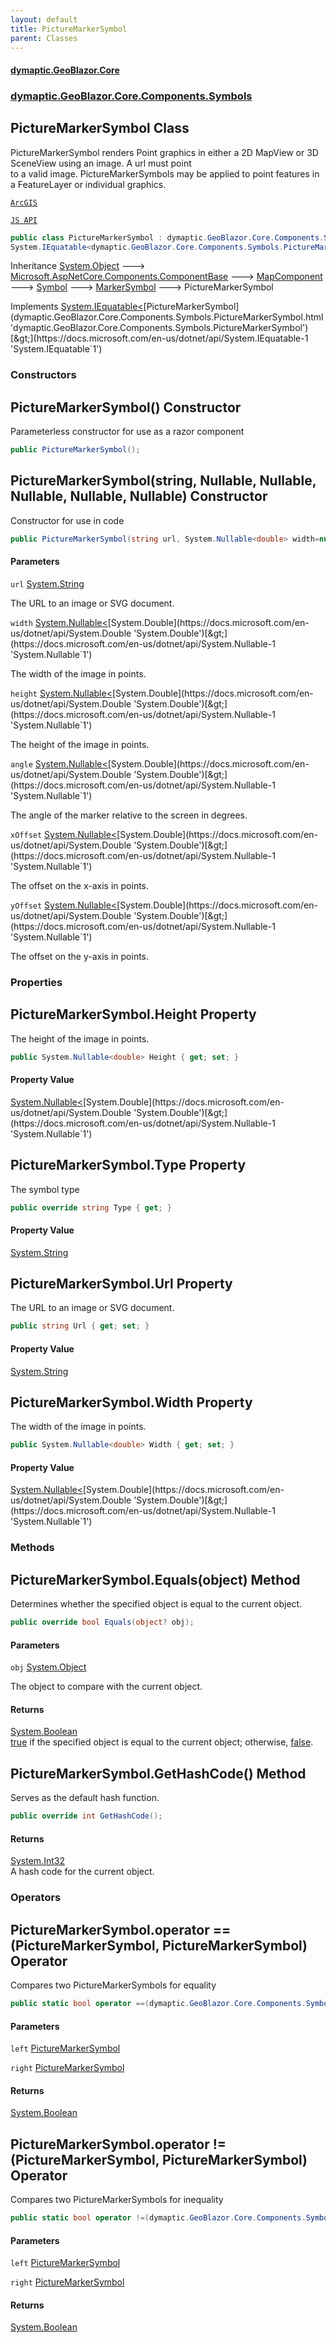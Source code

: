 ```yaml
---
layout: default
title: PictureMarkerSymbol
parent: Classes
---
```

#### [dymaptic.GeoBlazor.Core](index.html 'index')
### [dymaptic.GeoBlazor.Core.Components.Symbols](index.html#dymaptic.GeoBlazor.Core.Components.Symbols 'dymaptic.GeoBlazor.Core.Components.Symbols')

## PictureMarkerSymbol Class

PictureMarkerSymbol renders Point graphics in either a 2D MapView or 3D SceneView using an image. A url must point  
to a valid image. PictureMarkerSymbols may be applied to point features in a FeatureLayer or individual graphics.  
<a target="_blank" href="https://developers.arcgis.com/javascript/latest/api-reference/esri-symbols-PictureMarkerSymbol.html">  
    ArcGIS  
    JS API  
</a>

```csharp
public class PictureMarkerSymbol : dymaptic.GeoBlazor.Core.Components.Symbols.MarkerSymbol,
System.IEquatable<dymaptic.GeoBlazor.Core.Components.Symbols.PictureMarkerSymbol>
```

Inheritance [System.Object](https://docs.microsoft.com/en-us/dotnet/api/System.Object 'System.Object') &#129106; [Microsoft.AspNetCore.Components.ComponentBase](https://docs.microsoft.com/en-us/dotnet/api/Microsoft.AspNetCore.Components.ComponentBase 'Microsoft.AspNetCore.Components.ComponentBase') &#129106; [MapComponent](dymaptic.GeoBlazor.Core.Components.MapComponent.html 'dymaptic.GeoBlazor.Core.Components.MapComponent') &#129106; [Symbol](dymaptic.GeoBlazor.Core.Components.Symbols.Symbol.html 'dymaptic.GeoBlazor.Core.Components.Symbols.Symbol') &#129106; [MarkerSymbol](dymaptic.GeoBlazor.Core.Components.Symbols.MarkerSymbol.html 'dymaptic.GeoBlazor.Core.Components.Symbols.MarkerSymbol') &#129106; PictureMarkerSymbol

Implements [System.IEquatable&lt;](https://docs.microsoft.com/en-us/dotnet/api/System.IEquatable-1 'System.IEquatable`1')[PictureMarkerSymbol](dymaptic.GeoBlazor.Core.Components.Symbols.PictureMarkerSymbol.html 'dymaptic.GeoBlazor.Core.Components.Symbols.PictureMarkerSymbol')[&gt;](https://docs.microsoft.com/en-us/dotnet/api/System.IEquatable-1 'System.IEquatable`1')
### Constructors

<a name='dymaptic.GeoBlazor.Core.Components.Symbols.PictureMarkerSymbol.PictureMarkerSymbol()'></a>

## PictureMarkerSymbol() Constructor

Parameterless constructor for use as a razor component

```csharp
public PictureMarkerSymbol();
```

<a name='dymaptic.GeoBlazor.Core.Components.Symbols.PictureMarkerSymbol.PictureMarkerSymbol(string,System.Nullable_double_,System.Nullable_double_,System.Nullable_double_,System.Nullable_double_,System.Nullable_double_)'></a>

## PictureMarkerSymbol(string, Nullable<double>, Nullable<double>, Nullable<double>, Nullable<double>, Nullable<double>) Constructor

Constructor for use in code

```csharp
public PictureMarkerSymbol(string url, System.Nullable<double> width=null, System.Nullable<double> height=null, System.Nullable<double> angle=null, System.Nullable<double> xOffset=null, System.Nullable<double> yOffset=null);
```
#### Parameters

<a name='dymaptic.GeoBlazor.Core.Components.Symbols.PictureMarkerSymbol.PictureMarkerSymbol(string,System.Nullable_double_,System.Nullable_double_,System.Nullable_double_,System.Nullable_double_,System.Nullable_double_).url'></a>

`url` [System.String](https://docs.microsoft.com/en-us/dotnet/api/System.String 'System.String')

The URL to an image or SVG document.

<a name='dymaptic.GeoBlazor.Core.Components.Symbols.PictureMarkerSymbol.PictureMarkerSymbol(string,System.Nullable_double_,System.Nullable_double_,System.Nullable_double_,System.Nullable_double_,System.Nullable_double_).width'></a>

`width` [System.Nullable&lt;](https://docs.microsoft.com/en-us/dotnet/api/System.Nullable-1 'System.Nullable`1')[System.Double](https://docs.microsoft.com/en-us/dotnet/api/System.Double 'System.Double')[&gt;](https://docs.microsoft.com/en-us/dotnet/api/System.Nullable-1 'System.Nullable`1')

The width of the image in points.

<a name='dymaptic.GeoBlazor.Core.Components.Symbols.PictureMarkerSymbol.PictureMarkerSymbol(string,System.Nullable_double_,System.Nullable_double_,System.Nullable_double_,System.Nullable_double_,System.Nullable_double_).height'></a>

`height` [System.Nullable&lt;](https://docs.microsoft.com/en-us/dotnet/api/System.Nullable-1 'System.Nullable`1')[System.Double](https://docs.microsoft.com/en-us/dotnet/api/System.Double 'System.Double')[&gt;](https://docs.microsoft.com/en-us/dotnet/api/System.Nullable-1 'System.Nullable`1')

The height of the image in points.

<a name='dymaptic.GeoBlazor.Core.Components.Symbols.PictureMarkerSymbol.PictureMarkerSymbol(string,System.Nullable_double_,System.Nullable_double_,System.Nullable_double_,System.Nullable_double_,System.Nullable_double_).angle'></a>

`angle` [System.Nullable&lt;](https://docs.microsoft.com/en-us/dotnet/api/System.Nullable-1 'System.Nullable`1')[System.Double](https://docs.microsoft.com/en-us/dotnet/api/System.Double 'System.Double')[&gt;](https://docs.microsoft.com/en-us/dotnet/api/System.Nullable-1 'System.Nullable`1')

The angle of the marker relative to the screen in degrees.

<a name='dymaptic.GeoBlazor.Core.Components.Symbols.PictureMarkerSymbol.PictureMarkerSymbol(string,System.Nullable_double_,System.Nullable_double_,System.Nullable_double_,System.Nullable_double_,System.Nullable_double_).xOffset'></a>

`xOffset` [System.Nullable&lt;](https://docs.microsoft.com/en-us/dotnet/api/System.Nullable-1 'System.Nullable`1')[System.Double](https://docs.microsoft.com/en-us/dotnet/api/System.Double 'System.Double')[&gt;](https://docs.microsoft.com/en-us/dotnet/api/System.Nullable-1 'System.Nullable`1')

The offset on the x-axis in points.

<a name='dymaptic.GeoBlazor.Core.Components.Symbols.PictureMarkerSymbol.PictureMarkerSymbol(string,System.Nullable_double_,System.Nullable_double_,System.Nullable_double_,System.Nullable_double_,System.Nullable_double_).yOffset'></a>

`yOffset` [System.Nullable&lt;](https://docs.microsoft.com/en-us/dotnet/api/System.Nullable-1 'System.Nullable`1')[System.Double](https://docs.microsoft.com/en-us/dotnet/api/System.Double 'System.Double')[&gt;](https://docs.microsoft.com/en-us/dotnet/api/System.Nullable-1 'System.Nullable`1')

The offset on the y-axis in points.
### Properties

<a name='dymaptic.GeoBlazor.Core.Components.Symbols.PictureMarkerSymbol.Height'></a>

## PictureMarkerSymbol.Height Property

The height of the image in points.

```csharp
public System.Nullable<double> Height { get; set; }
```

#### Property Value
[System.Nullable&lt;](https://docs.microsoft.com/en-us/dotnet/api/System.Nullable-1 'System.Nullable`1')[System.Double](https://docs.microsoft.com/en-us/dotnet/api/System.Double 'System.Double')[&gt;](https://docs.microsoft.com/en-us/dotnet/api/System.Nullable-1 'System.Nullable`1')

<a name='dymaptic.GeoBlazor.Core.Components.Symbols.PictureMarkerSymbol.Type'></a>

## PictureMarkerSymbol.Type Property

The symbol type

```csharp
public override string Type { get; }
```

#### Property Value
[System.String](https://docs.microsoft.com/en-us/dotnet/api/System.String 'System.String')

<a name='dymaptic.GeoBlazor.Core.Components.Symbols.PictureMarkerSymbol.Url'></a>

## PictureMarkerSymbol.Url Property

The URL to an image or SVG document.

```csharp
public string Url { get; set; }
```

#### Property Value
[System.String](https://docs.microsoft.com/en-us/dotnet/api/System.String 'System.String')

<a name='dymaptic.GeoBlazor.Core.Components.Symbols.PictureMarkerSymbol.Width'></a>

## PictureMarkerSymbol.Width Property

The width of the image in points.

```csharp
public System.Nullable<double> Width { get; set; }
```

#### Property Value
[System.Nullable&lt;](https://docs.microsoft.com/en-us/dotnet/api/System.Nullable-1 'System.Nullable`1')[System.Double](https://docs.microsoft.com/en-us/dotnet/api/System.Double 'System.Double')[&gt;](https://docs.microsoft.com/en-us/dotnet/api/System.Nullable-1 'System.Nullable`1')
### Methods

<a name='dymaptic.GeoBlazor.Core.Components.Symbols.PictureMarkerSymbol.Equals(object)'></a>

## PictureMarkerSymbol.Equals(object) Method

Determines whether the specified object is equal to the current object.

```csharp
public override bool Equals(object? obj);
```
#### Parameters

<a name='dymaptic.GeoBlazor.Core.Components.Symbols.PictureMarkerSymbol.Equals(object).obj'></a>

`obj` [System.Object](https://docs.microsoft.com/en-us/dotnet/api/System.Object 'System.Object')

The object to compare with the current object.

#### Returns
[System.Boolean](https://docs.microsoft.com/en-us/dotnet/api/System.Boolean 'System.Boolean')  
[true](https://docs.microsoft.com/en-us/dotnet/csharp/language-reference/builtin-types/bool 'https://docs.microsoft.com/en-us/dotnet/csharp/language-reference/builtin-types/bool') if the specified object  is equal to the current object; otherwise, [false](https://docs.microsoft.com/en-us/dotnet/csharp/language-reference/builtin-types/bool 'https://docs.microsoft.com/en-us/dotnet/csharp/language-reference/builtin-types/bool').

<a name='dymaptic.GeoBlazor.Core.Components.Symbols.PictureMarkerSymbol.GetHashCode()'></a>

## PictureMarkerSymbol.GetHashCode() Method

Serves as the default hash function.

```csharp
public override int GetHashCode();
```

#### Returns
[System.Int32](https://docs.microsoft.com/en-us/dotnet/api/System.Int32 'System.Int32')  
A hash code for the current object.
### Operators

<a name='dymaptic.GeoBlazor.Core.Components.Symbols.PictureMarkerSymbol.op_Equality(dymaptic.GeoBlazor.Core.Components.Symbols.PictureMarkerSymbol,dymaptic.GeoBlazor.Core.Components.Symbols.PictureMarkerSymbol)'></a>

## PictureMarkerSymbol.operator ==(PictureMarkerSymbol, PictureMarkerSymbol) Operator

Compares two PictureMarkerSymbols for equality

```csharp
public static bool operator ==(dymaptic.GeoBlazor.Core.Components.Symbols.PictureMarkerSymbol? left, dymaptic.GeoBlazor.Core.Components.Symbols.PictureMarkerSymbol? right);
```
#### Parameters

<a name='dymaptic.GeoBlazor.Core.Components.Symbols.PictureMarkerSymbol.op_Equality(dymaptic.GeoBlazor.Core.Components.Symbols.PictureMarkerSymbol,dymaptic.GeoBlazor.Core.Components.Symbols.PictureMarkerSymbol).left'></a>

`left` [PictureMarkerSymbol](dymaptic.GeoBlazor.Core.Components.Symbols.PictureMarkerSymbol.html 'dymaptic.GeoBlazor.Core.Components.Symbols.PictureMarkerSymbol')

<a name='dymaptic.GeoBlazor.Core.Components.Symbols.PictureMarkerSymbol.op_Equality(dymaptic.GeoBlazor.Core.Components.Symbols.PictureMarkerSymbol,dymaptic.GeoBlazor.Core.Components.Symbols.PictureMarkerSymbol).right'></a>

`right` [PictureMarkerSymbol](dymaptic.GeoBlazor.Core.Components.Symbols.PictureMarkerSymbol.html 'dymaptic.GeoBlazor.Core.Components.Symbols.PictureMarkerSymbol')

#### Returns
[System.Boolean](https://docs.microsoft.com/en-us/dotnet/api/System.Boolean 'System.Boolean')

<a name='dymaptic.GeoBlazor.Core.Components.Symbols.PictureMarkerSymbol.op_Inequality(dymaptic.GeoBlazor.Core.Components.Symbols.PictureMarkerSymbol,dymaptic.GeoBlazor.Core.Components.Symbols.PictureMarkerSymbol)'></a>

## PictureMarkerSymbol.operator !=(PictureMarkerSymbol, PictureMarkerSymbol) Operator

Compares two PictureMarkerSymbols for inequality

```csharp
public static bool operator !=(dymaptic.GeoBlazor.Core.Components.Symbols.PictureMarkerSymbol? left, dymaptic.GeoBlazor.Core.Components.Symbols.PictureMarkerSymbol? right);
```
#### Parameters

<a name='dymaptic.GeoBlazor.Core.Components.Symbols.PictureMarkerSymbol.op_Inequality(dymaptic.GeoBlazor.Core.Components.Symbols.PictureMarkerSymbol,dymaptic.GeoBlazor.Core.Components.Symbols.PictureMarkerSymbol).left'></a>

`left` [PictureMarkerSymbol](dymaptic.GeoBlazor.Core.Components.Symbols.PictureMarkerSymbol.html 'dymaptic.GeoBlazor.Core.Components.Symbols.PictureMarkerSymbol')

<a name='dymaptic.GeoBlazor.Core.Components.Symbols.PictureMarkerSymbol.op_Inequality(dymaptic.GeoBlazor.Core.Components.Symbols.PictureMarkerSymbol,dymaptic.GeoBlazor.Core.Components.Symbols.PictureMarkerSymbol).right'></a>

`right` [PictureMarkerSymbol](dymaptic.GeoBlazor.Core.Components.Symbols.PictureMarkerSymbol.html 'dymaptic.GeoBlazor.Core.Components.Symbols.PictureMarkerSymbol')

#### Returns
[System.Boolean](https://docs.microsoft.com/en-us/dotnet/api/System.Boolean 'System.Boolean')
